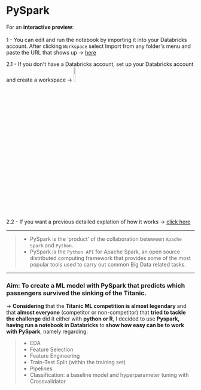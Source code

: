 # PySpark
For an **interactive preview**:<br><br>
1 - You can edit and run the notebook by importing it into your Databricks account. After clicking `Workspace` select Import from any folder's menu and paste the URL that shows up → [here](https://databricks-prod-cloudfront.cloud.databricks.com/public/4027ec902e239c93eaaa8714f173bcfc/1199654668581148/4023091891084761/7048844156867682/latest.html)

2.1 - If you don't have a Databricks account, set up your Databricks account and create a workspace → [<img src="https://go.granicus.com/rs/231-DWB-776/images/databricks.png" width="10%">](https://databricks.com/)</br> 

2.2 - If you want a previous detailed explation of how it works → [click here](https://docs.databricks.com/getting-started/account-setup.html)
- - - 
 > - PySpark is the ‘product’ of the collaboration beteween `Apache Spark` and `Python`.
 > - PySpark is the `Python API` for Apache Spark, an open source distributed computing framework that provides some of the most popular tools used to carry out common Big Data related tasks.
- - - 

###	Aim: To create a ML model with PySpark that predicts which passengers survived the sinking of the Titanic. 

→	**Considering** that the **Titanic ML competition is almost legendary** and that **almost everyone** (competitor or non-competitor) that **tried to tackle the challenge** did it either with **python or R**, I decided to use **Pyspark, having run a notebook in Databricks** to **show how easy can be to work with PySpark**, namely regarding:<br>

> -	EDA
> -	Feature Selection
> -	Feature Engineering
> -	Train-Test Split (within the training set)
> -	Pipelines
> -	Classification: a baseline model and hyperparameter tuning with Crossvalidator

